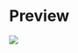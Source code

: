 # Preview

<img src="https://user-images.githubusercontent.com/69850751/184995061-1b6a6a4a-2ed1-489e-81c8-2633c112d7c6.png" />